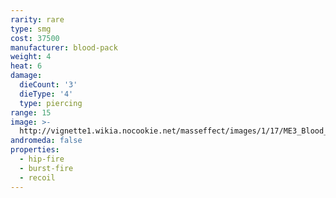 ```yaml
---
rarity: rare
type: smg
cost: 37500
manufacturer: blood-pack
weight: 4
heat: 6
damage:
  dieCount: '3'
  dieType: '4'
  type: piercing
range: 15
image: >-
  http://vignette1.wikia.nocookie.net/masseffect/images/1/17/ME3_Blood_Pack_Punisher_Smg.png/revision/latest?cb=20120809190511
andromeda: false
properties:
  - hip-fire
  - burst-fire
  - recoil
---
```

